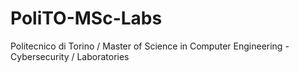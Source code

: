 # PoliTO-MSc-Labs
Politecnico di Torino / Master of Science in Computer Engineering - Cybersecurity / Laboratories
